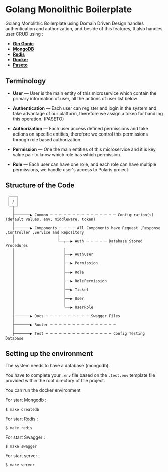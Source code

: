 
# Golang Monolithic Boilerplate

Golang Monolithic Boilerplate using Domain Driven Design handles authentication and authorization, and beside of this features, It also handles user CRUD using :
* [**Gin Gonic**](https://github.com/gin-gonic/gin)
* [**MongoDB**](https://www.mongodb.com)
* [**Redis**](https://redis.io)
* [**Docker**](https://www.docker.com)
* [**Paseto**](https://paseto.io)

## Terminology

- __User__ &mdash; User is the main entity of this microservice which contain the primary information of user, all the actions of user list below 

- __Authentication__ &mdash; Each user can register and login in the system and take advantage of our platform, therefore we assign a token for handling this operation. (PASETO)

- __Authorization__ &mdash; Each user access defined permissions and take actions on specific entities, therefore we control this permissions through role based authorization.

- __Permission__ &mdash; One the main entities of this microservice and it is key value pair to know which role has which permission.

- __Role__ &mdash; Each user can have one role, and each role can have multiple permissions, we handle user's access to Polaris project 


## Structure of the Code

```
 ┌───┐
 │ / │
 └─┬─┘
   │
   ├───────▶ Common ─ ─ ─ ─ ─ ─ ─ ─ ─ ─ ─ ─ ─ ─ ─ Configuration(s) (default values, env, middleware, token)
   │
   ├───────▶ Components ─ ─ ─ ─ All Components have Request ,Response ,Controller ,Service and Repository
   │                   │ 
   │                   └──┬──▶ Auth ─ ─ ─ ─ ─ Database Stored Procedures
   │                      │
   │                      ├──▶ AuthUser 
   │                      │ 
   │                      ├──▶ Permission
   │                      │
   │                      ├──▶ Role
   │                      │
   │                      ├──▶ RolePermission
   │                      │
   │                      ├──▶ Ticket
   │                      │
   │                      ├──▶ User
   │                      │
   │                      └──▶ UserRole
   │
   ├───────▶ Docs ─ ─ ─ ─ ─ ─ ─ ─ ─ ─ Swagger Files
   │
   ├───────▶ Router ─ ─ ─ ─ ─ ─ ─ ─ ─ ─ ─ ─ ─ ─ ─ 
   │
   ├───────▶ Test ─ ─ ─ ─ ─ ─ ─ ─ ─ ─ ─ ─ ─ ─ ─ Config Testing Database

```

## Setting up the environment

The system needs to have a database (mongodb).

You have to complete your `.env` file based on the `.test.env` template file provided within the root directory of the project.

You can run the docker environment

For start Mongodb :
```
$ make createdb
```

For start Redis :
```
$ make redis
```

For start Swagger :
```
$ make swagger
```

For start server :
```
$ make server
```